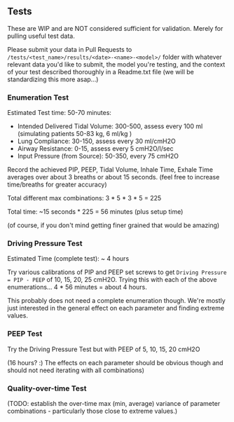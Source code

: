 
## Tests

These are WIP and are NOT considered sufficient for validation.  Merely for pulling useful test data.

Please submit your data in Pull Requests to `/tests/<test_name>/results/<date>-<name>-<model>/` folder with whatever relevant data you'd like to submit, the model you're testing, and the context of your test described thoroughly in a Readme.txt file (we will be standardizing this more asap...)

### Enumeration Test

Estimated Test time: 50-70 minutes:

* Intended Delivered Tidal Volume:  300-500, assess every 100 ml  (simulating patients 50-83 kg, 6 ml/kg )
* Lung Compliance:  30-150, assess every 30 ml/cmH2O
* Airway Resistance: 0-15, assess every 5 cmH2O/l/sec
* Input Pressure (from Source): 50-350, every 75 cmH2O

Record the achieved PIP, PEEP, Tidal Volume, Inhale Time, Exhale Time averages over about 3 breaths or about 15 seconds. 
(feel free to increase time/breaths for greater accuracy)

Total different max combinations:  3 * 5 * 3 * 5 = 225

Total time: ~15 seconds * 225 =  56 minutes (plus setup time)

(of course, if you don't mind getting finer grained that would be amazing)


### Driving Pressure Test

Estimated Time (complete test): ~ 4 hours

Try various calibrations of PIP and PEEP set screws to get `Driving Pressure = PIP - PEEP` of 10, 15, 20, 25 cmH2O.
Trying this with each of the above enumerations...  4 * 56 minutes = about 4 hours.

This probably does not need a complete enumeration though.  We're mostly just interested in the general effect on each parameter and finding extreme values.


### PEEP Test

Try the Driving Pressure Test but with PEEP of 5, 10, 15, 20 cmH2O

(16 hours? :)  The effects on each parameter should be obvious though and should not need iterating with all combinations)


### Quality-over-time Test

(TODO: establish the over-time max (min, average) variance of parameter combinations - particularly those close to extreme values.)
